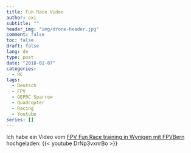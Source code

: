 ```yaml
---
title: Fun Race Video
author: oxi
subtitle: ""
header_img: "img/drone-header.jpg"
comment: false
toc: false
draft: false
lang: de
type: post
date: "2018-01-07"
categories:
  - RC
tags:
  - Deutsch
  - FPV
  - GEPRC Sparrow
  - Quadcopter
  - Racing
  - Youtube
series: []
---
```

Ich habe ein Video vom <a href="https://www.youtube.com/watch?v=DrNp3vxnrBo" target="_blank" rel="noopener">FPV Fun Race training in Wynigen mit FPVBern</a> hochgeladen:
{{< youtube DrNp3vxnrBo >}}
